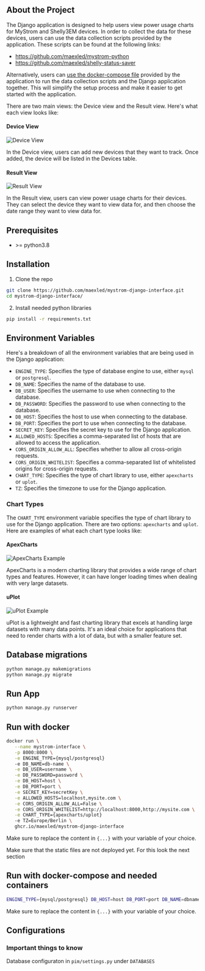 ## About the Project

The Django application is designed to help users view power usage charts for MyStrom and Shelly3EM devices. 
In order to collect the data for these devices, users can use the data collection scripts provided by the application. These scripts can be found at the following links:
- https://github.com/maexled/mystrom-python
- https://github.com/maexled/shelly-status-saver

Alternatively, users can [use the docker-compose file](#run-with-docker-compose-and-needed-containers) provided by the application to run the data collection scripts and the Django application together. This will simplify the setup process and make it easier to get started with the application.

There are two main views: the Device view and the Result view. Here's what each view looks like:

#### Device View

![Device View](https://user-images.githubusercontent.com/39833217/219866064-89c24f07-c297-46cb-9003-b8dc2c2c39a0.png)

In the Device view, users can add new devices that they want to track. Once added, the device will be listed in the Devices table.

#### Result View

![Result View](https://user-images.githubusercontent.com/39833217/219866092-e4213690-3adf-4afd-a188-a7bbefdfc8fa.png)

In the Result view, users can view power usage charts for their devices. They can select the device they want to view data for, and then choose the date range they want to view data for.


## Prerequisites

* \>= python3.8

## Installation

1. Clone the repo
```sh
git clone https://github.com/maexled/mystrom-django-interface.git
cd mystrom-django-interface/
```
2. Install needed python libraries
```sh
pip install -r requirements.txt 
```

## Environment Variables

Here's a breakdown of all the environment variables that are being used in the Django application:

- `ENGINE_TYPE`: Specifies the type of database engine to use, either `mysql` or `postgresql`.
- `DB_NAME`: Specifies the name of the database to use.
- `DB_USER`: Specifies the username to use when connecting to the database.
- `DB_PASSWORD`: Specifies the password to use when connecting to the database.
- `DB_HOST`: Specifies the host to use when connecting to the database.
- `DB_PORT`: Specifies the port to use when connecting to the database.
- `SECRET_KEY`: Specifies the secret key to use for the Django application.
- `ALLOWED_HOSTS`: Specifies a comma-separated list of hosts that are allowed to access the application.
- `CORS_ORIGIN_ALLOW_ALL`: Specifies whether to allow all cross-origin requests.
- `CORS_ORIGIN_WHITELIST`: Specifies a comma-separated list of whitelisted origins for cross-origin requests.
- `CHART_TYPE`: Specifies the type of chart library to use, either `apexcharts` or `uplot`.
- `TZ`: Specifies the timezone to use for the Django application.

### Chart Types

The `CHART_TYPE` environment variable specifies the type of chart library to use for the Django application. There are two options: `apexcharts` and `uplot`. Here are examples of what each chart type looks like:

#### ApexCharts

![ApexCharts Example](https://user-images.githubusercontent.com/39833217/219865603-48d5e207-5ba7-4d97-b784-579ec487aed4.png)

ApexCharts is a modern charting library that provides a wide range of chart types and features. However, it can have longer loading times when dealing with very large datasets.

#### uPlot

![uPlot Example](https://user-images.githubusercontent.com/39833217/219865544-9721bd75-73cb-40f4-8516-4a4ec52d21c1.png)


uPlot is a lightweight and fast charting library that excels at handling large datasets with many data points. It's an ideal choice for applications that need to render charts with a lot of data, but with a smaller feature set.

## Database migrations
```sh
python manage.py makemigrations
python manage.py migrate
```
   
## Run App
```sh
python manage.py runserver
```

## Run with docker
```sh
docker run \
   --name mystrom-interface \
   -p 8000:8000 \
   -e ENGINE_TYPE={mysql/postgresql}
   -e DB_NAME=db-name \
   -e DB_USER=username \
   -e DB_PASSWORD=password \
   -e DB_HOST=host \
   -e DB_PORT=port \
   -e SECRET_KEY=secretKey \
   -e ALLOWED_HOSTS=localhost,mysite.com \
   -e CORS_ORIGIN_ALLOW_ALL=False \
   -e CORS_ORIGIN_WHITELIST=http://localhost:8000,http://mysite.com \
   -e CHART_TYPE={apexcharts/uplot}
   -e TZ=Europe/Berlin \
   ghcr.io/maexled/mystrom-django-interface
```
Make sure to replace the content in `{...}` with your variable of your choice.

Make sure that the static files are not deployed yet. For this look the next section

## Run with docker-compose and needed containers
```sh
ENGINE_TYPE={mysql/postgresql} DB_HOST=host DB_PORT=port DB_NAME=dbname DB_USER=username DB_PASSWORD=passowrd SQL_URL={mysql+pymysql/postgresql+psycopg2}://user:password@host:5432/database SECRET_KEY=secretkey ALLOWED_HOSTS=localhost,myhost.com CORS_ORIGIN_ALLOW_ALL=False CORS_ORIGIN_WHITELIST=http://localhost,http://myhost.com CHART_TYPE={apexcharts/uplot} TZ=Europe/Berlin docker compose up
```
Make sure to replace the content in `{...}` with your variable of your choice.

## Configurations
### Important things to know
Database configuraton in `pim/settings.py` under `DATABASES`
